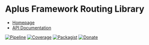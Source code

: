 # Aplus Framework Routing Library

- [Homepage](https://aplus-framework.com/docs/routing)
- [API Documentation](https://aplus-framework.gitlab.io/libraries/routing/docs/)

[![Pipeline](https://gitlab.com/aplus-framework/libraries/routing/badges/master/pipeline.svg)](https://gitlab.com/aplus-framework/libraries/routing/-/pipelines?scope=branches)
[![Coverage](https://gitlab.com/aplus-framework/libraries/routing/badges/master/coverage.svg?job=test:php)](https://aplus-framework.gitlab.io/libraries/routing/coverage/)
[![Packagist](https://img.shields.io/packagist/v/aplus/routing)](https://packagist.org/packages/aplus/routing)
[![Donate](https://img.shields.io/badge/open%20source-donate-orange)](https://www.paypal.com/donate/?hosted_button_id=NGBNW5PY4VSJ4)

